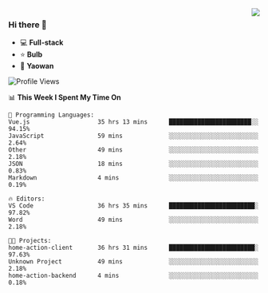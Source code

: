 <img  align="right" src="https://github-readme-stats.vercel.app/api?username=LolipopJ&show_icons=true&count_private=true&hide_title=true&include_all_commits=true&theme=vue">

### Hi there 👋

- :computer: **Full-stack**
- :star: **Bulb**
- :pill: **Yaowan**

<!--START_SECTION:waka-->
![Profile Views](http://img.shields.io/badge/Profile%20Views-0-blue)

📊 **This Week I Spent My Time On** 

```text
💬 Programming Languages: 
Vue.js                   35 hrs 13 mins      ███████████████████████░░   94.15% 
JavaScript               59 mins             ░░░░░░░░░░░░░░░░░░░░░░░░░   2.64% 
Other                    49 mins             ░░░░░░░░░░░░░░░░░░░░░░░░░   2.18% 
JSON                     18 mins             ░░░░░░░░░░░░░░░░░░░░░░░░░   0.83% 
Markdown                 4 mins              ░░░░░░░░░░░░░░░░░░░░░░░░░   0.19%

🔥 Editors: 
VS Code                  36 hrs 35 mins      ████████████████████████░   97.82% 
Word                     49 mins             ░░░░░░░░░░░░░░░░░░░░░░░░░   2.18%

🐱‍💻 Projects: 
home-action-client       36 hrs 31 mins      ████████████████████████░   97.63% 
Unknown Project          49 mins             ░░░░░░░░░░░░░░░░░░░░░░░░░   2.18% 
home-action-backend      4 mins              ░░░░░░░░░░░░░░░░░░░░░░░░░   0.18%

```


<!--END_SECTION:waka-->
